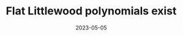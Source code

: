 ---
title: Flat Littlewood polynomials exist
date: 2023-05-05
status:
notes: 05-05-23-reading.pdf
arxiv: 
slides: 
code:
site:
paper: Based on a paper by Balister, Bollob&aacute;s, Morris, Sahasrabudhe, and Tiba (<a href="https://arxiv.org/abs/1907.09464" target="_blank">link</a>).
presenters: Dingding Dong
series: Reading Group 
---